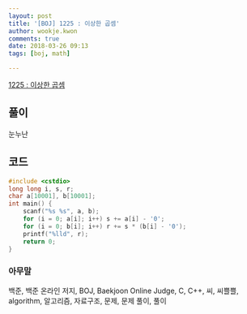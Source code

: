 ```yaml
---
layout: post
title: '[BOJ] 1225 : 이상한 곱셈'
author: wookje.kwon
comments: true
date: 2018-03-26 09:13
tags: [boj, math]

---
```


[1225 : 이상한 곱셈](https://www.acmicpc.net/problem/1225)

## 풀이

눈누난

## 코드

```cpp
#include <cstdio>
long long i, s, r;
char a[10001], b[10001];
int main() {
	scanf("%s %s", a, b);
	for (i = 0; a[i]; i++) s += a[i] - '0';
	for (i = 0; b[i]; i++) r += s * (b[i] - '0');
	printf("%lld", r);
	return 0;
}
```

### 아무말  
백준, 백준 온라인 저지, BOJ, Baekjoon Online Judge, C, C++, 씨, 씨쁠쁠, algorithm, 알고리즘, 자료구조, 문제, 문제 풀이, 풀이
